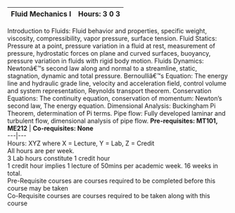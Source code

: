 **Fluid Mechanics I** | **Hours: 3 0 3**  
---|---  
Introduction to Fluids: Fluid behavior and properties, specific weight, viscosity, compressibility, vapor pressure, surface tension. Fluid Statics: Pressure at a point, pressure variation in a fluid at rest, measurement of pressure, hydrostatic forces on plane and curved surfaces, buoyancy, pressure variation in fluids with rigid body motion. Fluids Dynamics: Newtonâ€™s second law along and normal to a streamline, static, stagnation, dynamic and total pressure. Bernoulliâ€™s Equation: The energy line and hydraulic grade line, velocity and acceleration field, control volume and system representation, Reynolds transport theorem. Conservation Equations: The continuity equation, conservation of momentum: Newton’s second law, The energy equation. Dimensional Analysis: Buckingham Pi Theorem, determination of Pi terms. Pipe flow: Fully developed laminar and turbulent flow, dimensional analysis of pipe flow.
**Pre-requisites: MT101, ME212** | **Co-requisites: None**  
---|---  
Hours: XYZ where X = Lecture, Y = Lab, Z = Credit  
All hours are per week.  
3 Lab hours constitute 1 credit hour  
1 credit hour implies 1 lecture of 50mins per academic week. 16 weeks in total.  
Pre-Requisite courses are courses required to be completed before this course may be taken  
Co-Requisite courses are courses required to be taken along with this course
